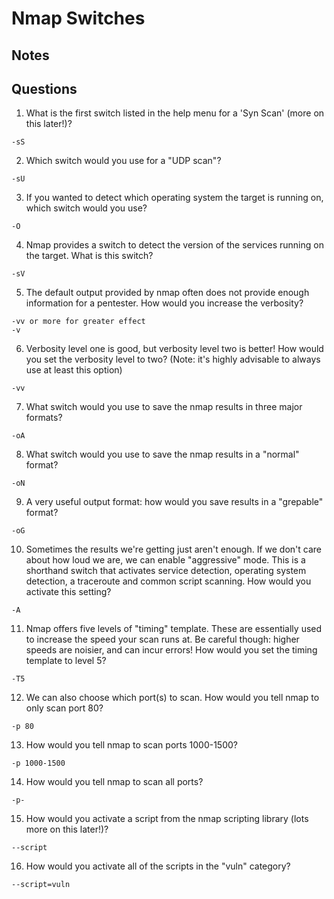 # Nmap Switches

## Notes

## Questions

1. What is the first switch listed in the help menu for a 'Syn Scan' (more on this later!)?

```
-sS
```

2. Which switch would you use for a "UDP scan"?

```
-sU
```

3. If you wanted to detect which operating system the target is running on, which switch would you use?

```
-O
```

4. Nmap provides a switch to detect the version of the services running on the target. What is this switch?

```
-sV
```

5. The default output provided by nmap often does not provide enough information for a pentester. How would you increase the verbosity?

```
-vv or more for greater effect
-v
```

6. Verbosity level one is good, but verbosity level two is better! How would you set the verbosity level to two?
   (Note: it's highly advisable to always use at least this option)

```
-vv
```

7. What switch would you use to save the nmap results in three major formats?

```
-oA
```

8. What switch would you use to save the nmap results in a "normal" format?

```
-oN
```

9. A very useful output format: how would you save results in a "grepable" format?

```
-oG
```

10. Sometimes the results we're getting just aren't enough. If we don't care about how loud we are, we can enable "aggressive" mode. This is a shorthand switch that activates service detection, operating system detection, a traceroute and common script scanning. How would you activate this setting?

```
-A
```

11. Nmap offers five levels of "timing" template. These are essentially used to increase the speed your scan runs at. Be careful though: higher speeds are noisier, and can incur errors! How would you set the timing template to level 5?

```
-T5
```

12. We can also choose which port(s) to scan. How would you tell nmap to only scan port 80?

```
-p 80
```

13. How would you tell nmap to scan ports 1000-1500?

```
-p 1000-1500
```

14. How would you tell nmap to scan all ports?

```
-p-
```

15. How would you activate a script from the nmap scripting library (lots more on this later!)?

```
--script
```

16. How would you activate all of the scripts in the "vuln" category?

```
--script=vuln
```
